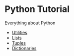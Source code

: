 # Python Tutorial

Everything about Python

- [Utilities](utils.py)
- [Lists](lists.py)
- [Tuples](tuples.py)
- [Dictionaries](dictionaries.py)